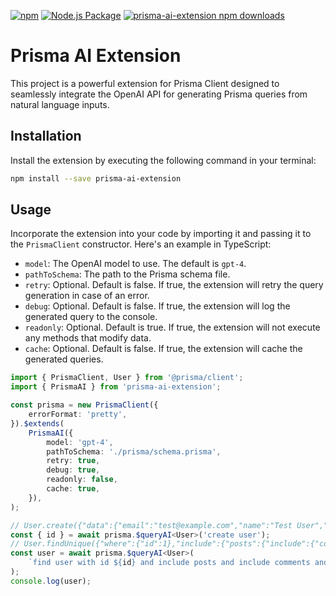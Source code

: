 [![npm](https://img.shields.io/npm/v/prisma-ai-extension)](https://www.npmjs.com/package/prisma-ai-extension)
[![Node.js Package](https://github.com/rsaryev/prisma-ai-extension/actions/workflows/npm-publish.yml/badge.svg)](https://github.com/rsaryev/prisma-ai-extension/actions/workflows/npm-publish.yml)
[![prisma-ai-extension npm downloads](https://img.shields.io/npm/dt/prisma-ai-extension)](https://www.npmjs.com/package/prisma-ai-extension)

# Prisma AI Extension

This project is a powerful extension for Prisma Client designed to seamlessly integrate the OpenAI API for generating Prisma queries from natural language inputs.

## Installation

Install the extension by executing the following command in your terminal:

```bash
npm install --save prisma-ai-extension
```

## Usage

Incorporate the extension into your code by importing it and passing it to the `PrismaClient` constructor. Here's an example in TypeScript:

- `model`: The OpenAI model to use. The default is `gpt-4`.
- `pathToSchema`: The path to the Prisma schema file.
- `retry`: Optional. Default is false. If true, the extension will retry the query generation in case of an error.
- `debug`: Optional. Default is false. If true, the extension will log the generated query to the console.
- `readonly`: Optional. Default is true. If true, the extension will not execute any methods that modify data.
- `cache`: Optional. Default is false. If true, the extension will cache the generated queries.

```ts
import { PrismaClient, User } from '@prisma/client';
import { PrismaAI } from 'prisma-ai-extension';

const prisma = new PrismaClient({
    errorFormat: 'pretty',
}).$extends(
    PrismaAI({
        model: 'gpt-4',
        pathToSchema: './prisma/schema.prisma',
        retry: true,
        debug: true,
        readonly: false,
        cache: true,
    }),
);

// User.create({"data":{"email":"test@example.com","name":"Test User","roleId":1}})
const { id } = await prisma.$queryAI<User>('create user');
// User.findUnique({"where":{"id":1},"include":{"posts":{"include":{"comments":true,"likes":true}}}})
const user = await prisma.$queryAI<User>(
    `find user with id ${id} and include posts and include comments and likes to each post and comment`,
);
console.log(user);
```